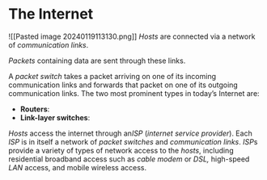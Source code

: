 # The Internet
![[Pasted image 20240119113130.png]]
*Hosts* are connected via a network of *communication links*.

*Packets* containing data are sent through these links.

A *packet switch* takes a packet arriving on one of its incoming communication links and forwards that packet on one of its outgoing communication links. The two most prominent types in today’s Internet are:
- **Routers**:
- **Link-layer switches**:

*Hosts* access the internet through an*ISP* (*internet service provider*). Each *ISP* is in itself a network of *packet switches* and *communication links*. *ISP*s provide a variety of types of network access to the *hosts*, including residential broadband access such as *cable modem* or *DSL,* high-speed *LAN* access, and mobile wireless access.